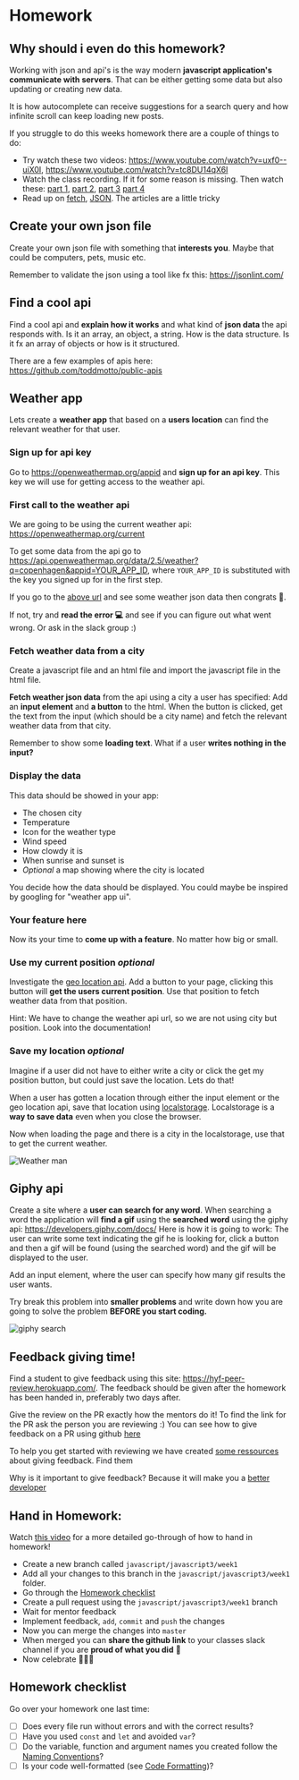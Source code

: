 # Homework

## Why should i even do this homework?
Working with json and api's is the way modern **javascript application's communicate with servers**. That can be either getting some data but also updating or creating new data. 

It is how autocomplete can receive suggestions for a search query and how infinite scroll can keep loading new posts. 

If you struggle to do this weeks homework there are a couple of things to do:
- Try watch these two videos: https://www.youtube.com/watch?v=uxf0--uiX0I, https://www.youtube.com/watch?v=tc8DU14qX6I
- Watch the class recording. If it for some reason is missing. Then watch these: [part 1](https://www.youtube.com/watch?v=0piVFh9S0Kc), [part 2](https://www.youtube.com/watch?v=DjdFsV1X9-o), [part 3](https://www.youtube.com/watch?v=5uN00cZzUKM) [part 4](https://www.youtube.com/watch?v=GB1N8XxFP7I)
- Read up on [fetch](https://javascript.info/fetch), [JSON](https://javascript.info/json). The articles are a little tricky

## Create your own json file
Create your own json file with something that **interests you**. Maybe that could be computers, pets, music etc.

Remember to validate the json using a tool like fx this: https://jsonlint.com/

## Find a cool api
Find a cool api and **explain how it works** and what kind of **json data** the api responds with. Is it an array, an object, a string. How is the data structure. Is it fx an array of objects or how is it structured. 

There are a few examples of apis here:
https://github.com/toddmotto/public-apis

## Weather app
Lets create a **weather app** that based on a **users location** can find the relevant weather for that user.

### Sign up for api key
Go to https://openweathermap.org/appid and **sign up for an api key**. This key we will use for getting access to the weather api. 

### First call to the weather api
We are going to be using the current weather api: https://openweathermap.org/current

To get some data from the api go to https://api.openweathermap.org/data/2.5/weather?q=copenhagen&appid=YOUR_APP_ID, where `YOUR_APP_ID` is substituted with the key you signed up for in the first step.

If you go to the [above url](https://api.openweathermap.org/data/2.5/weather?q=copenhagen&appid=YOUR_APP_ID) and see some weather json data then congrats 🎉. 

If not, try and **read the error 💻** and see if you can figure out what went wrong. Or ask in the slack group :)

### Fetch weather data from a city
Create a javascript file and an html file and import the javascript file in the html file.

**Fetch weather json data** from the api using a city a user has specified: Add an **input element** and **a button** to the html. When the button is clicked, get the text from the input (which should be a city name) and fetch the relevant weather data from that city.

Remember to show some **loading text**. What if a user **writes nothing in the input?**

### Display the data
This data should be showed in your app:
- The chosen city
- Temperature
- Icon for the weather type
- Wind speed
- How clowdy it is
- When sunrise and sunset is
- *Optional* a map showing where the city is located

You decide how the data should be displayed. You could maybe be inspired by googling for "weather app ui".

### Your feature here
Now its your time to **come up with a feature**. No matter how big or small. 

### Use my current position *optional*
Investigate the [geo location api](https://developer.mozilla.org/en-US/docs/Web/API/Geolocation_API). Add a button to your page, clicking this button will **get the users current position**. Use that position to fetch weather data from that position. 

Hint: We have to change the weather api url, so we are not using city but position. Look into the documentation!

### Save my location *optional*
Imagine if a user did not have to either write a city or click the get my position button, but could just save the location. Lets do that!

When a user has gotten a location through either the input element or the geo location api, save that location using [localstorage](https://developer.mozilla.org/en-US/docs/Web/API/Geolocation_API). Localstorage is a **way to save data** even when you close the browser. 

Now when loading the page and there is a city in the localstorage, use that to get the current weather. 

![Weather man](https://media.giphy.com/media/3ohzdJlyD2InWwbJle/giphy.gif)

## Giphy api
Create a site where a **user can search for any word**. When searching a word the application will **find a gif** using the **searched word** using the giphy api: https://developers.giphy.com/docs/
Here is how it is going to work: The user can write some text indicating the gif he is looking for, click a button and then a gif will be found (using the searched word) and the gif will be displayed to the user. 

Add an input element, where the user can specify how many gif results the user wants.

Try break this problem into **smaller problems** and write down how you are going to solve the problem **BEFORE you start coding.** 

![giphy search](assets/giphy-search.gif)

## Feedback giving time!
Find a student to give feedback using this site: https://hyf-peer-review.herokuapp.com/. The feedback should be given after the homework has been handed in, preferably two days after. 

Give the review on the PR exactly how the mentors do it! To find the link for the PR ask the person you are reviewing :) You can see how to give feedback on a PR using github [here](https://docs.github.com/en/github/collaborating-with-issues-and-pull-requests/commenting-on-a-pull-request)

To help you get started with reviewing we have created [some ressources](https://github.com/HackYourFuture-CPH/curriculum/tree/master/review) about giving feedback. Find them 

Why is it important to give feedback? Because it will make you a [better](https://www.brightspot.com/blog/developer-life-5-reasons-why-the-code-review-process-is-critical-for-developers) [developer](https://www.sitepoint.com/the-importance-of-code-reviews/)

## Hand in Homework:

Watch [this video](https://www.youtube.com/watch?v=feyBVDhFQuk) for a more detailed go-through of how to hand in homework!

- Create a new branch called `javascript/javascript3/week1` 
- Add all your changes to this branch in the `javascript/javascript3/week1` folder. 
- Go through the [Homework checklist](#homework-checklist)
- Create a pull request using the `javascript/javascript3/week1` branch
- Wait for mentor feedback
- Implement feedback, `add`, `commit` and `push` the changes
- Now you can merge the changes into `master`
- When merged you can **share the github link** to your classes slack channel if you are **proud of what you did** 💪
- Now celebrate 🎉🎉🎉

## Homework checklist
Go over your homework one last time:

- [ ] Does every file run without errors and with the correct results?
- [ ] Have you used `const` and `let` and avoided `var`?
- [ ] Do the variable, function and argument names you created follow the [Naming Conventions](https://github.com/HackYourFuture/fundamentals/blob/master/fundamentals/naming_conventions.md)?
- [ ] Is your code well-formatted (see [Code Formatting](https://github.com/HackYourFuture/fundamentals/blob/master/fundamentals/naming_conventions.md))?
